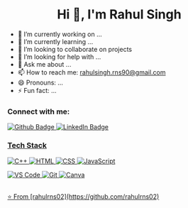 <h1 align="center">Hi 👋, I'm Rahul Singh</h1>

- 🔭 I’m currently working on ...
- 🌱 I’m currently learning ...
- 👯 I’m looking to collaborate on projects 
- 🤔 I’m looking for help with ...
- 💬 Ask me about ...
- 📫 How to reach me: rahulsingh.rns90@gmail.com 
- 😄 Pronouns: ...
- ⚡ Fun fact: ...
<!--
**rahulrns02/rahulrns02** is a ✨ _special_ ✨ repository because its `README.md` (this file) appears on your GitHub profile.
-->
### Connect with me:
<div id="badges">
  <a href="https://github.com/rahulrns02">
    <img src="https://img.shields.io/badge/Github-white?style=for-the-badge&logo=Github&logoColor=black" alt="Github Badge"/>
  </a>
   <a href="https://www.linkedin.com/in/rahul-singh-707273302">
    <img src="https://img.shields.io/badge/linkedin-purple?style=for-the-badge&logo=linkedin&logoColor=white" alt="LinkedIn Badge"/>
     
### Tech Stack

![C++](https://img.shields.io/badge/C++-00599C?style=for-the-badge&logo=cplusplus&logoColor=white)
![HTML](https://img.shields.io/badge/HTML5-E34F26?style=for-the-badge&logo=html5&logoColor=white)
![CSS](https://img.shields.io/badge/CSS3-1572B6?style=for-the-badge&logo=css3&logoColor=white)
![JavaScript](https://img.shields.io/badge/JavaScript-F7DF1E?style=for-the-badge&logo=javascript&logoColor=black)

![VS Code](https://img.shields.io/badge/VS%20Code-007ACC?style=for-the-badge&logo=visual-studio-code&logoColor=white)
![Git](https://img.shields.io/badge/Git-F05032?style=for-the-badge&logo=git&logoColor=white)
![Canva](https://img.shields.io/badge/Canva-00C4CC?style=for-the-badge&logo=canva&logoColor=white)




<br>
⭐️ From [rahulrns02](https://github.com/rahulrns02)
